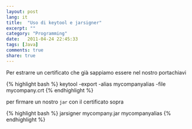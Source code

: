 ```yaml
---
layout: post
lang: it
title:  "Uso di keytool e jarsigner"
excerpt: ""
category: "Programming"
date:   2011-04-24 22:45:33
tags: [Java]
comments: true
share: true
---
```


Per estrarre un certificato che già sappiamo essere nel nostro portachiavi

{% highlight bash %} 
keytool -export -alias mycompanyalias -file mycompany.crt
{% endhighlight %}

per firmare un nostro `jar` con il certificato sopra

{% highlight bash %} 
jarsigner mycompany.jar mycompanyalias
{% endhighlight %}
